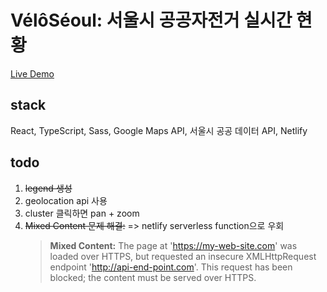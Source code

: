# VélôSéoul: 서울시 공공자전거 실시간 현황

[Live Demo](https://velo-seoul.netlify.app)

## stack

React, TypeScript, Sass, Google Maps API, 서울시 공공 데이터 API, Netlify

## todo

1. ~~legend 생성~~
2. geolocation api 사용
3. cluster 클릭하면 pan + zoom
4. ~~Mixed Content 문제 해결:~~ => netlify serverless function으로 우회
   > **Mixed Content:** The page at 'https://my-web-site.com' was loaded over HTTPS, but requested an insecure XMLHttpRequest endpoint 'http://api-end-point.com'. This request has been blocked; the content must be served over HTTPS.
